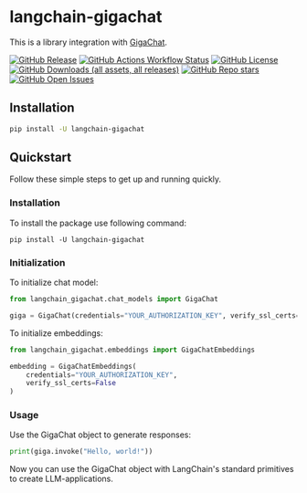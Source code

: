 # langchain-gigachat

This is a library integration with [GigaChat](https://giga.chat/).

[![GitHub Release](https://img.shields.io/github/v/release/ai-forever/langchain-gigachat?style=flat-square)](https://github.com/ai-forever/langchain-gigachat/releases)
[![GitHub Actions Workflow Status](https://img.shields.io/github/actions/workflow/status/ai-forever/langchain-gigachat/check_diffs.yml?style=flat-square)](https://github.com/ai-forever/langchain-gigachat/actions/workflows/check_diffs.yml)
[![GitHub License](https://img.shields.io/github/license/ai-forever/langchain-gigachat?style=flat-square)](https://opensource.org/license/MIT)
[![GitHub Downloads (all assets, all releases)](https://img.shields.io/github/downloads/ai-forever/langchain-gigachat/total?style=flat-square)](https://pypistats.org/packages/langchain-gigachat)
[![GitHub Repo stars](https://img.shields.io/github/stars/ai-forever/langchain-gigachat?style=flat-square)](https://star-history.com/#ai-forever/langchain-gigachat)
[![GitHub Open Issues](https://img.shields.io/github/issues-raw/ai-forever/langchain-gigachat)](https://github.com/ai-forever/langchain-gigachat/issues)

## Installation
```bash
pip install -U langchain-gigachat
```

## Quickstart
Follow these simple steps to get up and running quickly.

### Installation
To install the package use following command:
```shell
pip install -U langchain-gigachat
```

### Initialization

To initialize chat model:
```python
from langchain_gigachat.chat_models import GigaChat

giga = GigaChat(credentials="YOUR_AUTHORIZATION_KEY", verify_ssl_certs=False)
```

To initialize embeddings:

```python
from langchain_gigachat.embeddings import GigaChatEmbeddings

embedding = GigaChatEmbeddings(
    credentials="YOUR_AUTHORIZATION_KEY",
    verify_ssl_certs=False
)
```

### Usage

Use the GigaChat object to generate responses:

```python
print(giga.invoke("Hello, world!"))
```

Now you can use the GigaChat object with LangChain's standard primitives to create LLM-applications.